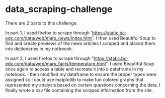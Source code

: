 # data_scraping-challenge

There are 2 parts to this challenge.

In part 1, I used firefox to scrape through 'https://static.bc-edx.com/data/web/mars_news/index.html'.
I then used Beautiful Soup to find and create previews of the news articles I scraped and placed them into dictionaries in my notbeook.

In part 2, I used firefox to scrape through "https://static.bc-edx.com/data/web/mars_facts/temperature.html".
I used Beautiful Soup once again to access a table and recreate it into a dataframe in my notebook.
I then modified my dataframe to ensure the proper types were assigned so I could use matplotlib to make fun colored graphs that represented my analysis based on certain questions concerning the data.
I finally wrote a csv file containing the scraped information from the site.
